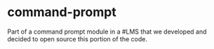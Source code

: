 # command-prompt
Part of a command prompt module in a #LMS that we developed and decided to open source this portion of the code.
